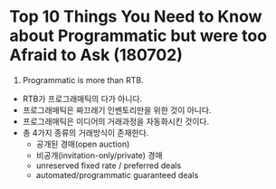 # Top 10 Things You Need to Know about Programmatic but were too Afraid to Ask (180702)

1) Programmatic is more than RTB.
- RTB가 프로그래매틱의 다가 아니다.
- 프로그래매틱은 짜끄래기 인벤토리만을 위한 것이 아니다. 
- 프로그래매틱은 미디어의 거래과정을 자동화시킨 것이다. 
- 총 4가지 종류의 거래방식이 존재한다.  
  - 공개된 경매(open auction)
  - 비공개(invitation-only/private) 경매
  - unreserved fixed rate / preferred deals 
  - automated/programmatic guaranteed deals
